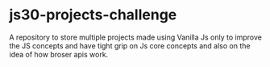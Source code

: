 # js30-projects-challenge
A repository to store multiple projects made using Vanilla Js only to improve the JS concepts and have tight grip on Js core concepts and also on the idea of how broser apis work.
